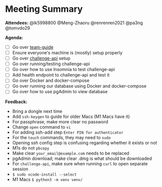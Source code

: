 # Meeting Summary

**Attendees:** @lk5998800 @Meng-Zhaoru @renrenren2021 @pa3ng @tomvdo29

**Agenda:**
- [ ] Go over [team-guide](https://github.com/iusmumn/team-guide)
- [ ] Ensure everyone's machine is (mostly) setup properly
- [ ] Go over [challenge-api](https://github.com/iusmumn/challenge-api) setup
- [ ] Go over running/testing challenge-api
- [ ] Go over how to use Insomnia to test challenge-api
- [ ] Add health endpoint to challenge-api and test it
- [ ] Go over Docker and docker-compose
- [ ] Go over running our database using Docker and docker-compose
- [ ] Go over how to use pgAdmin to view database

**Feedback:**
- Bring a dongle next time
- Add `ssh-keygen` to guide for older Macs (M1 Macs have it)
- For passphrase, make more clear no password
- Change `open` command to `vi`
- For adding ssh-add step `Enter PIN for authenticator`
- For the `touch` commands, they may need to `sudo`
- Opening ssh config step is confusing regarding whether it exists or not
- M1s do not `pbcopy`
- Make clear `your_email@example.com` needs to be replaced
- pgAdmin download; make clear .dmg is what should be downloaded
- For `challenge-api`, make sure when running `curl` to open separate session
- `$ sudo xcode-install --select`
- M1 Macs `$ python3 -m venv venv/`
